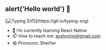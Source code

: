 ## alert('Hello world') 👋
[![Typing SVG](https://readme-typing-svg.demolab.com?font=Fira+Code&pause=1000&color=BF743B&width=435&lines=I'm+Ayshirin.+Front-end+developer.)](https://git.io/typing-svg)

- 🌱 I’m currently learning React Native
- 📫 How to reach me: ayshyrinn@gmail.com
- 😄 Pronouns: She/her
